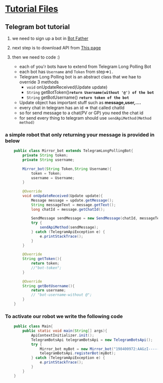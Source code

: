 # [Tutorial Files](../short_tutorial)

## Telegram bot tutorial
1. we need to sign up a bot in [Bot Father](https://t.me/botfather)
2. next step is to download API from [This page](https://github.com/rubenlagus/TelegramBots)
3. then we need to code :)

    +   each of you'r bots have to extend from Telegram Long Polling Bot
    +   each bot has `Username` and `Token` from step=>`1.`
    +   Telegram Long Polling bot is an abstract class that we hae to override 3 methods
        -   `void` onUpdateReceived(Update update)
        -   `String` getBotToken()**`return Username(without '@') of the bot`**
        -   `String` getBotUsername() **`return token of the bot`**
    +   Update object has important stuff such as **message,user,....**
    +   every chat in telegram has an id => that called chatId
    +   so for send message to a chat(PV or GP) you need the chat id
    +   for send every thing to telegram should use `sendApiMethod(Method method)`
    
### a simple robot that only returning your message is provided in below
```java
    public class Mirror_bot extends TelegramLongPollingBot{
        private String token;
        private String username;
        
        Mirror_bot(String Token,String Username){
            token = Token;
            username = Username;
        }
        
        @Override
        void onUpdateReceived(Update update){
            Message message = update.getMessage();
            String messageText = message.getText();
            long chatId = message.getChatId();
            
            SendMessage sendMessage = new SendMessage(chatId, messageText);
            try {
                sendApiMethod(sendMessage);
            } catch (TelegramApiException e) {
                e.printStackTrace();
            }
        }
        
        @Override
        String getToken(){
            return token;
            //"bot-token";
        }
        
        @Override
        String getBotUsername(){
            return username;
            // "bot-username-without @";
        }
    }
```

### To activate our robot we write the following code
```java
    public class Main{
        public static void main(String[] args){
            ApiContextInitializer.init();
            TelegramBotsApi telegramBotsApi = new TelegramBotsApi();
            try {
                Mirror_bot myBot = new Mirror_bot("198400972:AAGzI------------","-------");
                telegramBotsApi.registerBot(myBot);
            } catch (TelegramApiException e) {
                e.printStackTrace();
            }
        }
    }
```
